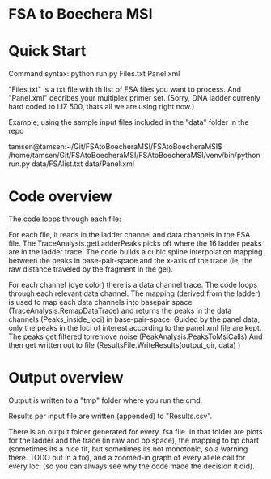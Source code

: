 # FSA to Boechera MSI


# Quick Start

Command syntax:  python run.py Files.txt Panel.xml

"Files.txt" is a txt file with th list of FSA files you want to process.
And "Panel.xml" decribes your multiplex primer set.
(Sorry, DNA ladder currenly hard coded to LIZ 500, thats all we are using right now.)

Example, using the sample input files included in the "data" folder in the repo

tamsen@tamsen:~/Git/FSAtoBoecheraMSI/FSAtoBoecheraMSI$ /home/tamsen/Git/FSAtoBoecheraMSI/FSAtoBoecheraMSI/venv/bin/python run.py data/FSAlist.txt data/Panel.xml


# Code overview

The code loops through each file:

For each file, it reads in the ladder channel and data channels in the FSA file.
  The  TraceAnalysis.getLadderPeaks picks off where the 16 ladder peaks are in the ladder trace.
  The code builds a cubic spline interpolation mapping between the peaks in base-pair-space and the x-axis of the trace (ie, the raw distance traveled by       the fragment in the gel).

For each channel (dye color) there is a data channel trace. The code loops through each relevant data channel.
    The mapping (derived from the ladder) is used to map each data channels into basepair space (TraceAnalysis.RemapDataTrace) and returns the peaks in the data channels (Peaks_inside_loci) in base-pair-space.
    Guided by the panel data, only the peaks in the loci of interest according to the panel.xml file are kept.
    The peaks get filtered to remove noise (PeakAnalysis.PeaksToMsiCalls)
    And then get written out to file (ResultsFile.WriteResults(output_dir, data) )


# Output overview

Output is written to a "tmp" folder where you run the cmd.

Results per input file are written (appended) to "Results.csv". 

There is an output folder generated for every .fsa file. In that folder are plots for the ladder and the trace (in raw and bp space), the mapping to bp chart (sometimes its a nice fit, but sometimes its not monotonic, so a warning there. TODO put in a fix), and a zoomed-in graph of every allele call for every loci (so you can always see why the code made the decision it did).
